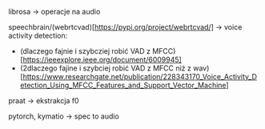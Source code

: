 librosa -> operacje na audio

speechbrain/(webrtcvad)[https://pypi.org/project/webrtcvad/] -> voice activity detection: 
- (dlaczego fajnie i szybcziej robić VAD z MFCC)[https://ieeexplore.ieee.org/document/6009945]
- (2dlaczego fajine i szybciej robić VAD z MFCC niż z wav)[https://www.researchgate.net/publication/228343170_Voice_Activity_Detection_Using_MFCC_Features_and_Support_Vector_Machine]


praat -> ekstrakcja f0

pytorch, kymatio -> spec to audio
